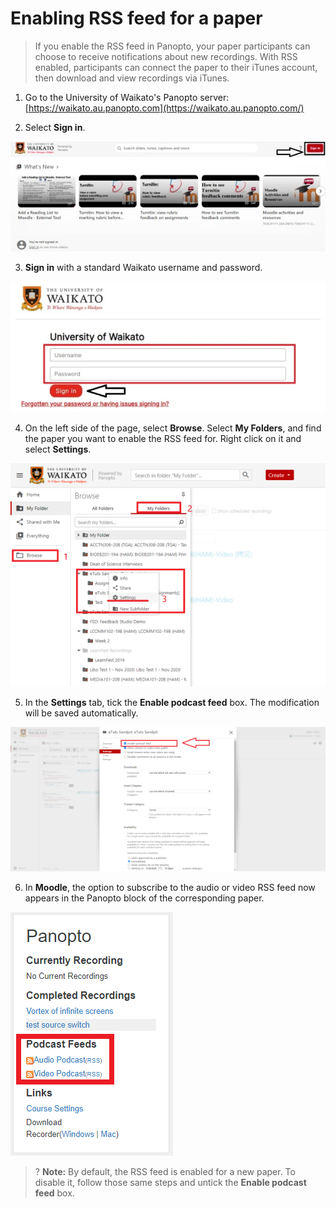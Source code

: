 # Enabling RSS feed for a paper

> If you enable the RSS feed in Panopto, your paper participants can choose to receive notifications about new recordings. With RSS enabled, participants can connect the paper to their iTunes account, then download and view recordings via iTunes.

1. Go to the University of Waikato's Panopto server: [https://waikato.au.panopto.com](https://waikato.au.panopto.com/)

2. Select **Sign in**.

![](images/panoptosigninhighlightguide.jpg)

3. **Sign in** with a standard Waikato username and password.

![](images/panoptosigninpage.jpg)

4. On the left side of the page, select **Browse**. Select **My Folders**, and find the paper you want to enable the RSS feed for. Right click on it and select **Settings**.

![](images/RSSSelectSettings.png)

5. In the **Settings** tab, tick the **Enable podcast feed** box. The modification will be saved automatically.

![](images/RSS2.png)

6. In **Moodle**, the option to subscribe to the audio or video RSS feed now appears in the Panopto block of the corresponding paper.

![](images/rssfeedinmoodle.png)

>? **Note:** By default, the RSS feed is enabled for a new paper. To disable it, follow those same steps and untick the **Enable podcast feed** box.
